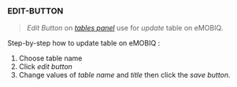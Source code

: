 ### EDIT-BUTTON

> *Edit Button* on *[tables panel](https://github.com/arthaprihardana/emobiq/blob/master/Doc-Markdown/emobiq-doc/editor/Database/data-structure/tables-panel/index.md)* use for *update* table on eMOBIQ.

Step-by-step how to update table on eMOBIQ :

1. Choose table name
2. Click *edit button*
3. Change values of *table name* and *title* then click the *save button*.
